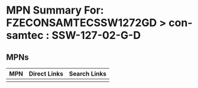 



# MPN Summary For: FZECONSAMTECSSW1272GD > con-samtec : SSW-127-02-G-D

## MPNs
  

|MPN|Direct Links|Search Links|
| :--- | :--- | :--- |
||||
